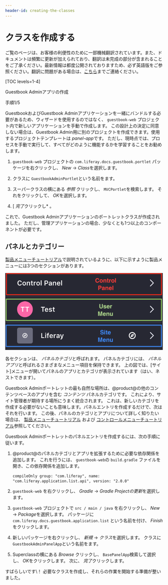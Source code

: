 ```yaml
---
header-id: creating-the-classes
---
```


# クラスを作成する

<p class="alert alert-info"><span class="wysiwyg-color-blue120">ご覧のページは、お客様の利便性のために一部機械翻訳されています。また、ドキュメントは頻繁に更新が加えられており、翻訳は未完成の部分が含まれることをご了承ください。最新情報は都度公開されておりますため、必ず英語版をご参照ください。翻訳に問題がある場合は、<a href="mailto:support-content-jp@liferay.com">こちら</a>までご連絡ください。</span></p>

[TOC levels=1-4]

<div class="learn-path-step row">
    <p id="stepTitle">Guestbook Adminアプリの作成</p><p>手順1/5</p>
</div>

GuestbookおよびGuestbook Adminアプリケーションを一緒にバンドルする必要があるため、ウィザードを使用するのではなく、 `guestbook-web` プロジェクト内で新しいアプリケーションを手動で作成します。 この設計上の決定に同意しない場合は、Guestbook Admin用に別のプロジェクトを作成できます。使用するプロジェクトテンプレートは *panel-app*です。 ただし、現時点では、プロセスを手動で実行して、すべてがどのように機能するかを学習することをお勧めします。

1.  `guestbook-web` プロジェクトの `com.liferay.docs.guestbook.portlet` パッケージを右クリックし、 *New* → *Class*を選択します。

2.  クラスに `GuestbookAdminPortlet`という名前を</code>ます。

3.  スーパークラスの横にある *参照* クリックし、 `MVCPortlet`を検索します。 それをクリックして、 *OK*を選択します。

4.  [ *完了*クリックし* 。</p></li> </ol>

これで、Guestbook Adminアプリケーションのポートレットクラスが作成されました。 ただし、管理アプリケーションの場合、少なくとも1つ以上のコンポーネントが必要です。

## パネルとカテゴリー

[製品メニューチュートリアル](/docs/7-1/tutorials/-/knowledge_base/t/customizing-the-product-menu)で説明されているように、以下に示すように製品メニューには3つのセクションがあります。

![図1：製品メニューは、コントロールパネル、ユーザーメニュー、およびサイトメニューの3つのセクションに分かれています。](../../../images/product-menu-parts.png)

各セクションは、 *パネルカテゴリ*と呼ばれます。 パネルカテゴリには、 *パネルアプリ*と呼ばれるさまざまなメニュー項目を保持できます。 上の図では、[サイト]メニューが開いてパネルのアプリとカテゴリが表示されています（はい、ネストできます）。

Guestbook Adminポートレットの最も自然な場所は、@product@の他のコンテンツベースのアプリを含む *コンテンツ* パネルカテゴリです。 これにより、サイト管理者が期待する場所にうまく統合されます。 これは、新しいカテゴリを作成する必要がないことも意味します。パネルエントリを作成するだけで、次はそれを行います。 この後、パネルのカテゴリとアプリについて詳しく知りたい場合は、 [製品メニューチュートリアル](/docs/7-1/tutorials/-/knowledge_base/t/customizing-the-product-menu) および [コントロールメニューチュートリアル](/docs/7-1/tutorials/-/knowledge_base/t/customizing-the-control-menu)参照してください。

Guestbook Adminポートレットのパネルエントリを作成するには、次の手順に従います。

1.  @product@のパネルカテゴリとアプリを拡張するために必要な依存関係を追加します。 これを行うには、 `guestbook-web`の `build.gradle` ファイルを開き、この依存関係を追加します。
   
        compileOnly group: "com.liferay", name: "com.liferay.application.list.api", version: "2.0.0"

2.  `guestbook-web` を右クリックし、 *Gradle* → *Gradle Projectの更新*を選択します。

3.  `guestbook-web` プロジェクトで `src / main / java` を右クリックし、 *New* → *Package*を選択します。 パッケージに `com.liferay.docs.guestbook.application.list` という名前を付け、 *Finish*をクリックします。

4.  新しいパッケージを右クリックし、 *新規* → *クラス*を選択します。 クラスに `GuestbookAdminPanelApp`という名前を</code>ます。

5.  Superclassの横にある *Browse* クリックし、 `BasePanelApp`検索して選択し、 *OK*をクリックします。 次に、 *完了*クリックします。

すばらしいです\！ 必要なクラスを作成し、それらの作業を開始する準備が整いました。
